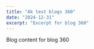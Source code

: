 ```yaml
---
title: "Ak test blogs 360"
date: "2024-12-31"
excerpt: "Excerpt for blog 360"
---
```


Blog content for blog 360